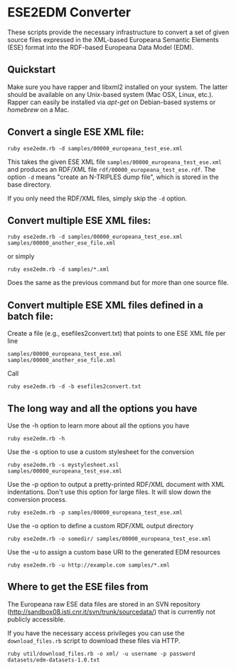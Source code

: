 # ESE2EDM Converter


These scripts provide the necessary infrastructure to convert a set of given source files expressed in the XML-based Europeana Semantic Elements (ESE) format into the RDF-based Europeana Data Model (EDM).

## Quickstart

Make sure you have rapper and libxml2 installed on your system. The latter should be available on any Unix-based system (Mac OSX, Linux, etc.). Rapper can easily be installed via _apt-get_ on Debian-based systems or _homebrew_ on a Mac.

Convert a single ESE XML file:
---

	ruby ese2edm.rb -d samples/00000_europeana_test_ese.xml
	
This takes the given ESE XML file `samples/00000_europeana_test_ese.xml` and produces an RDF/XML file `rdf/00000_europeana_test_ese.rdf`. The option `-d` means "create an N-TRIPLES dump file", which is stored in the base directory.

If you only need the RDF/XML files, simply skip the `-d` option.


Convert multiple ESE XML files:
---

	ruby ese2edm.rb -d samples/00000_europeana_test_ese.xml samples/00000_another_ese_file.xml
	
or simply

	ruby ese2edm.rb -d samples/*.xml
	
Does the same as the previous command but for more than one source file.


Convert multiple ESE XML files defined in a batch file:
---

Create a file (e.g., esefiles2convert.txt) that points to one ESE XML file per line

	samples/00000_europeana_test_ese.xml
	samples/00000_another_ese_file.xml
	
Call 

	ruby ese2edm.rb -d -b esefiles2convert.txt


## The long way and all the options you have

Use the -h option to learn more about all the options you have

	ruby ese2edm.rb -h

Use the -s option to use a custom stylesheet for the conversion

	ruby ese2edm.rb -s mystylesheet.xsl samples/00000_europeana_test_ese.xml

Use the -p option to output a pretty-printed RDF/XML document with XML indentations. Don't use this option for large files. It will slow down the conversion process.

	ruby ese2edm.rb -p samples/00000_europeana_test_ese.xml
	
Use the -o option to define a custom RDF/XML output directory

	ruby ese2edm.rb -o somedir/ samples/00000_europeana_test_ese.xml
	
Use the -u to assign a custom base URI to the generated EDM resources

	ruby ese2edm.rb -u http://example.com samples/*.xml
	

## Where to get the ESE files from

The Europeana raw ESE data files are stored in an SVN repository (http://sandbox08.isti.cnr.it/svn/trunk/sourcedata/) that is currently not publicly accessible.

If you have the necessary access privileges you can use the `download_files.rb` script to download these files via HTTP.

	ruby util/download_files.rb -o xml/ -u username -p password datasets/edm-datasets-1.0.txt
